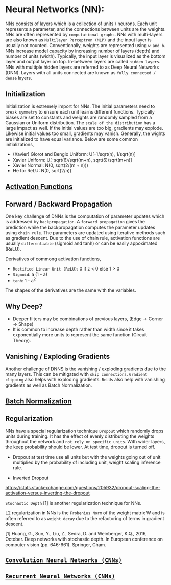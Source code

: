 #   Neural Networks (NN):

NNs consists of layers which is a collection of units / neurons. Each unit represents a parameter, and the connections between units are the weights. NNs are often represented by `computational graphs`. NNs with multi-layers are also known as `Multilayer Perceptron (MLP)` and the input layer is usually not counted. Conventionally, weights are represented using `w and b`. NNs increase model capacity by increasing number of layers (depth) and number of units (width). Typically, the input layer is visualized as the bottom layer and output layer on top. In-between layers are called `hidden layers`. NNs with multiple hidden layers are referred to as Deep Neural Networks (DNN). Layers with all units connected are known as `fully connected / dense` layers.

##  Initialization

Initialization is extremely import for NNs. The initial parameters need to `break symmetry` to ensure each unit learns different functions. Typically biases are set to constants and weights are randomly sampled from a Gaussian or Uniform distribution. The `scale of the distribution` has a large impact as well. If the initial values are too big, gradients may explode. Likewise initial values too small, gradients may vanish. Generally, the wights are initialized to have equal variance. Below are some common initializations,

-   (Xavier) Glorot and Bengio Uniform: U[-1/sqrt(n), 1/sqrt(n)]
-   Xavier Uniform: U[-sqrt(6)/sqrt(m+n), sqrt(6)/sqrt(m+n)]
-   Xavier Normal: N(0, sqrt(2/(m + n)))
-   He for ReLU:  N(0, sqrt(2/n))

##  [Activation Functions](./Activations.md)

##  Forward / Backward Propagation

One key challenge of DNNs is the computation of parameter updates which is addressed by `backpropagation`. A `forward propagation` gives the prediction while the backpropagation computes the parameter updates using `chain rule`. The parameters are updated using iterative methods such as gradient descent. Due to the use of chain rule, activation functions are usually `differentiable` (sigmoid and tanh) or can be easily appoximated (ReLU).

Derivatives of commong activation functions,

-   `Rectified Linear Unit (ReLU)`: 0 if z < 0 else 1 > 0
-   `Sigmoid`: a (1 - a)
-   `tanh`: 1 - a<sup>2</sup>

The shapes of the derivatives are the same with the variables.

##  Why Deep?

-   Deeper filters may be combinations of previous layers, (Edge -> Corner -> Shape)
-   It is common to increase depth rather than width since it takes exponentially more units to represent the same function (Circuit Theory).

## Vanishing / Exploding Gradients

Another challenge of DNNS is the vanishing / exploding gradients due to the many layers. This can be mitigated with `skip connections`. `Gradient clipping` also helps with exploding gradients. `ReLUs` also help with vanishing gradients as well as Batch Normalization.

## [Batch Normalization](./BatchNorm.md)

##  Regularization

NNs have a special regularization technique `Dropout` which randomly drops units during training. It has the effect of evenly distributing the weights throughout the network and `not rely on specific units`. With wider layers, the keep probability should be lower. At test time, dropout is turned off.

- Dropout at test time use all units but with the weights going out of unit multiplied by the probability of including unit, weight scaling inference rule.

- Inverted Dropout

https://stats.stackexchange.com/questions/205932/dropout-scaling-the-activation-versus-inverting-the-dropout

`Stochastic Depth` [1] is another regularization technique for NNs. 

L2 regularization in NNs is the `Frobenius Norm` of the weight matrix W and is often referred to as `weight decay` due to the refactoring of terms in gradient descent.

[1] Huang, G., Sun, Y., Liu, Z., Sedra, D. and Weinberger, K.Q., 2016, October. Deep networks with stochastic depth. In European conference on computer vision (pp. 646-661). Springer, Cham.

##  [`Convolution Neural Networks (CNNs)`](./CNNs.md)

##  [`Recurrent Neural Networks (CNNs)`](./RNNs.md)

